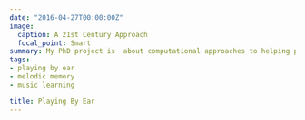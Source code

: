 ```yaml
---
date: "2016-04-27T00:00:00Z"
image:
  caption: A 21st Century Approach
  focal_point: Smart
summary: My PhD project is  about computational approaches to helping people memorise melodies, particularly in the context of `playing by ear`.
tags: 
- playing by ear
- melodic memory
- music learning

title: Playing By Ear
---
```

